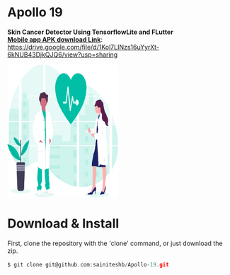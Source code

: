 # Apollo 19

<b> Skin Cancer Detector Using TensorflowLite and FLutter </b><br>
<b><u>Mobile app APK download Link</u></b>: https://drive.google.com/file/d/1Kol7LINzs16uYyrXt-6kNUB43DjkQJQ6/view?usp=sharing <br>

<img src = "https://github.com/sainiteshb/Apollo-19/blob/master/assets/doctor.svg" width = "250px" height = "300px" />

# Download & Install
First, clone the repository with the 'clone' command, or just download the zip.
```C
$ git clone git@github.com:sainiteshb/Apollo-19.git
```
 

